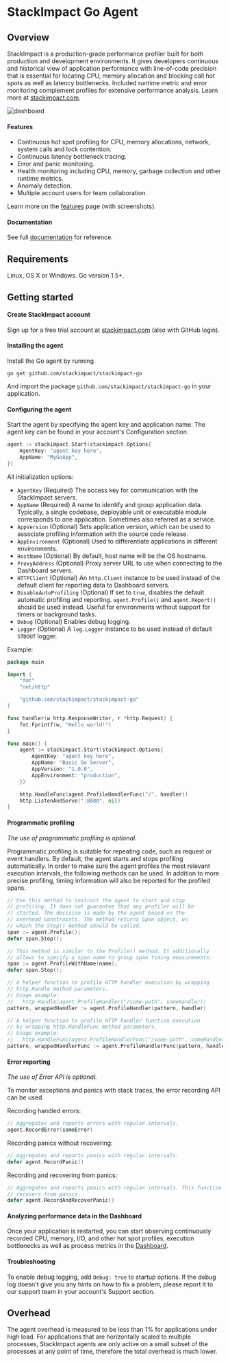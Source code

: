 # StackImpact Go Agent

## Overview

StackImpact is a production-grade performance profiler built for both production and development environments. It gives developers continuous and historical view of application performance with line-of-code precision that is essential for locating CPU, memory allocation and blocking call hot spots as well as latency bottlenecks. Included runtime metric and error monitoring complement profiles for extensive performance analysis. Learn more at [stackimpact.com](https://stackimpact.com/).

![dashboard](https://stackimpact.com/img/readme/hotspots-cpu-1.5-go.png)

#### Features

* Continuous hot spot profiling for CPU, memory allocations, network, system calls and lock contention.
* Continuous latency bottleneck tracing.
* Error and panic monitoring.
* Health monitoring including CPU, memory, garbage collection and other runtime metrics.
* Anomaly detection.
* Multiple account users for team collaboration.

Learn more on the [features](https://stackimpact.com/features/) page (with screenshots).


#### Documentation

See full [documentation](https://stackimpact.com/docs/) for reference.



## Requirements

Linux, OS X or Windows. Go version 1.5+.


## Getting started


#### Create StackImpact account

Sign up for a free trial account at [stackimpact.com](https://stackimpact.com) (also with GitHub login).


#### Installing the agent

Install the Go agent by running

```
go get github.com/stackimpact/stackimpact-go
```

And import the package `github.com/stackimpact/stackimpact-go` in your application.


#### Configuring the agent

Start the agent by specifying the agent key and application name. The agent key can be found in your account's Configuration section.

```go
agent := stackimpact.Start(stackimpact.Options{
	AgentKey: "agent key here",
	AppName: "MyGoApp",
})
```

All initialization options:

* `AgentKey` (Required) The access key for communication with the StackImpact servers.
* `AppName` (Required) A name to identify and group application data. Typically, a single codebase, deployable unit or executable module corresponds to one application. Sometimes also referred as a service.
* `AppVersion` (Optional) Sets application version, which can be used to associate profiling information with the source code release.
* `AppEnvironment` (Optional) Used to differentiate applications in different environments.
* `HostName` (Optional) By default, host name will be the OS hostname.
* `ProxyAddress` (Optional) Proxy server URL to use when connecting to the Dashboard servers.
* `HTTPClient` (Optional) An `http.Client` instance to be used instead of the default client for reporting data to Dashboard servers.
* `DisableAutoProfiling` (Optional) If set to `true`, disables the default automatic profiling and reporting. `agent.Profile()` and `agent.Report()` should be used instead. Useful for environments without support for timers or background tasks.
* `Debug` (Optional) Enables debug logging.
* `Logger` (Optional) A `log.Logger` instance to be used instead of default `STDOUT` logger.



Example:

```go
package main

import (
	"fmt"
	"net/http"

	"github.com/stackimpact/stackimpact-go"
)

func handler(w http.ResponseWriter, r *http.Request) {
	fmt.Fprintf(w, "Hello world!")
}

func main() {
	agent := stackimpact.Start(stackimpact.Options{
		AgentKey: "agent key here",
		AppName: "Basic Go Server",
		AppVersion: "1.0.0",
		AppEnvironment: "production",
	})

	http.HandleFunc(agent.ProfileHandlerFunc("/", handler)) 
	http.ListenAndServe(":8080", nil)
}
```

#### Programmatic profiling

*The use of programmatic profiling is optional.*

Programmatic profiling is suitable for repeating code, such as request or event handlers. By default, the agent starts and stops profiling automatically. In order to make sure the agent profiles the most relevant execution intervals, the following methods can be used. In addition to more precise profiling, timing information will also be reported for the profiled spans.

```go
// Use this method to instruct the agent to start and stop 
// profiling. It does not guarantee that any profiler will be 
// started. The decision is made by the agent based on the 
// overhead constraints. The method returns Span object, on 
// which the Stop() method should be called. 
span := agent.Profile();
defer span.Stop();
```

```go
// This method is similar to the Profile() method. It additionally
// allows to specify a span name to group span timing measurements.
span := agent.ProfileWithName(name);
defer span.Stop();
```

```go
// A helper function to profile HTTP handler execution by wrapping 
// http.Handle method parameters.
// Usage example:
//   http.Handle(agent.ProfileHandler("/some-path", someHandler))
pattern, wrappedHandler := agent.ProfileHandler(pattern, handler)
```

```go
// A helper function to profile HTTP handler function execution 
// by wrapping http.HandleFunc method parameters.
// Usage example:
//   http.HandleFunc(agent.ProfileHandlerFunc("/some-path", someHandlerFunc))
pattern, wrappedHandlerFunc := agent.ProfileHandlerFunc(pattern, handlerFunc)
```


#### Error reporting

*The use of Error API is optional.*


To monitor exceptions and panics with stack traces, the error recording API can be used.

Recording handled errors:

```go
// Aggregates and reports errors with regular intervals.
agent.RecordError(someError)
```

Recording panics without recovering:

```go
// Aggregates and reports panics with regular intervals.
defer agent.RecordPanic()
```

Recording and recovering from panics:

```go
// Aggregates and reports panics with regular intervals. This function also
// recovers from panics.
defer agent.RecordAndRecoverPanic()
```


#### Analyzing performance data in the Dashboard

Once your application is restarted, you can start observing continuously recorded CPU, memory, I/O, and other hot spot profiles, execution bottlenecks as well as process metrics in the [Dashboard](https://dashboard.stackimpact.com/).


#### Troubleshooting

To enable debug logging, add `Debug: true` to startup options. If the debug log doesn't give you any hints on how to fix a problem, please report it to our support team in your account's Support section.


## Overhead

The agent overhead is measured to be less than 1% for applications under high load. For applications that are horizontally scaled to multiple processes, StackImpact agents are only active on a small subset of the processes at any point of time, therefore the total overhead is much lower.
